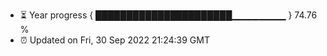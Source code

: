 - ⏳ Year progress { ██████████████████████▁▁▁▁▁▁▁▁ } 74.76 %
- ⏰ Updated on Fri, 30 Sep 2022 21:24:39 GMT

